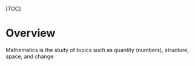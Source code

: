 [TOC]

# Overview
Mathematics is the study of topics such as quantity (numbers), structure, space, and change.
